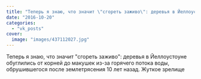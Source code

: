 ```yaml
---
title: "Теперь я знаю, что значит \"сгореть заживо\": деревья в Йеллоустоуне обуглились от корней до макушек и..."
date: "2016-10-20"
categories: 
  - "vk_posts"
cover:
  image: "images/437112027.jpg"
---
```


Теперь я знаю, что значит "сгореть заживо": деревья в Йеллоустоуне обуглились от корней до макушек из-за горячего потока воды, обрушившегося после землетрясения 10 лет назад. Жуткое зрелище
